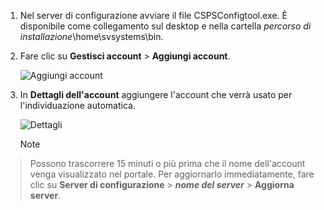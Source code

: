 1. Nel server di configurazione avviare il file CSPSConfigtool.exe. È disponibile come collegamento sul desktop e nella cartella *percorso di installazione*\home\svsystems\bin.
2. Fare clic su **Gestisci account** > **Aggiungi account**.

    ![Aggiungi account](./media/site-recovery-add-vcenter-account/credentials1.png)
3. In **Dettagli dell'account** aggiungere l'account che verrà usato per l'individuazione automatica.

    ![Dettagli](./media/site-recovery-add-vcenter-account/credentials2.png)

    > [!Note]
  > Possono trascorrere 15 minuti o più prima che il nome dell'account venga visualizzato nel portale. Per aggiornarlo immediatamente, fare clic su **Server di configurazione** > ***nome del server*** > **Aggiorna server**.


<!--HONumber=Feb17_HO2-->


